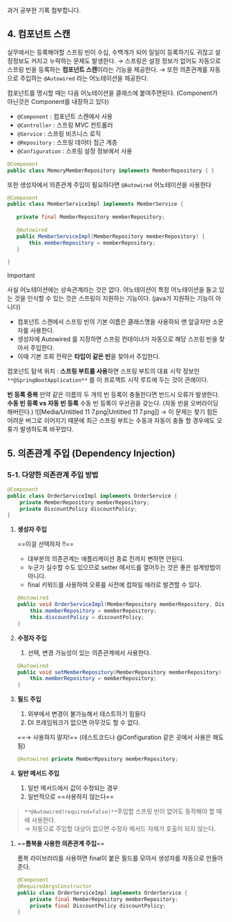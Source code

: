 과거 공부한 기록 첨부합니다.

## 4. 컴포넌트 스캔
실무에서는 등록해야할 스프링 빈이 수십, 수백개가 되어 일일이 등록하기도 귀찮고 설정정보도 커지고 누락하는 문제도 발생한다.
→ 스프링은 설정 정보가 없어도 자동으로 스프링 빈을 등록하는 **컴포넌트 스캔**이라는 기능을 제공한다.
→ 또한 의존관계를 자동으로 주입하는 `@Autowired` 라는 어노테이션을 제공한다.

컴포넌트를 명시할 때는 다음 어노테이션을 클래스에 붙여주면된다. (Component가 아닌것은 Component를 내장하고 있다)
- `@Component` : 컴포넌트 스캔에서 사용
- `@Controller` : 스프링 MVC 컨트롤러
- `@Service` : 스프링 비즈니스 로직
- `@Repository` : 스프링 데이터 접근 계층
- `@Configuration` : 스프링 설정 정보에서 사용
```Java
@Component
public class MemoryMemberRepository implements MemberRepository { }
```
또한 생성자에서 의존관계 주입이 필요하다면 `@Autowired` 어노테이션을 사용한다
```Java
@Component
public class MemberServiceImpl implements MemberService {
 
   private final MemberRepository memberRepository;
   
   @Autowired
   public MemberServiceImpl(MemberRepository memberRepository) {
       this.memberRepository = memberRepository;
   }
   
}
```

> [!important]  
> 사실 어노테이션에는 상속관계라는 것은 없다. 어노테이션이 특정 어노테이션을 들고 있는 것을 인식할 수 있는 것은 스프링이 지원하는 기능이다. (java가 지원하는 기능이 아니다)
- 컴포넌트 스캔에서 스프링 빈의 기본 이름은 클래스명을 사용하되 맨 앞글자만 소문자를 사용한다.
- 생성자에 Autowired 를 지정하면 스프링 컨테이너가 자동으로 해당 스프링 빈을 찾아서 주입한다.
- 이때 기본 조회 전략은 **타입이 같은 빈**을 찾아서 주입한다.

컴포넌트 탐색 위치 : **스프링 부트를 사용**하면 스프링 부트의 대표 시작 정보인 `**@SpringBootApplication**` 를 이 프로젝트 시작 루트에 두는 것이 관례이다.

**빈 등록 중복**
만약 같은 이름의 두 개의 빈 등록이 충돌한다면 반드시 오류가 발생한다.
**수동 빈 등록 vs 자동 빈 등록**
수동 빈 등록이 우선권을 갖는다. (자동 빈을 오버라이딩 해버린다.)
![[Media/Untitled 11 7.png|Untitled 11 7.png]]
→ 이 문제는 찾기 힘든 어려운 버그로 이어지기 때문에 최근 스프링 부트는 수동과 자동이 충돌 할 경우에도 오류가 발생하도록 바꾸었다.
## 5. 의존관계 주입 (Dependency Injection)
### 5-1. 다양한 의존관계 주입 방법
```Java
@Component
public class OrderServiceImpl implements OrderService {
	private MemberRepository memberRepository;
	private DiscountPolicy discountPolicy;	
}
```
1. **생성자 주입**

   ==이걸 선택하자 !!==

    - 대부분의 의존관계는 애플리케이션 종료 전까지 변하면 안된다.
    - 누군가 실수할 수도 있으므로 setter 메서드를 열어두는 것은 좋은 설계방법이 아니다.
    - final 키워드를 사용하여 오류를 사전에 컴파일 에러로 발견할 수 있다.

    ```Java
    @Autowired
    public void OrderServiceImpl(MemberRepository memberRepository, DiscountPolicy discountPolicy) {
    	this.memberRepository = memberRepository;
    	this.discountPolicy = discountPolicy;
    }
    ```

2. **수정자 주입**

    1. 선택, 변경 가능성이 있는 의존관계에서 사용한다.

    ```Java
    @Autowired
    public void setMemberRepository(MemberRepository memberRepository) {
    	this.memberRepository = memberRepository;
    }
    ```

3. **필드 주입**

    1. 외부에서 변경이 불가능해서 테스트하기 힘들다
    2. DI 프레임워크가 없으면 아무것도 할 수 없다.

   ==→ 사용하지 말자!== (테스트코드나 @Configuration 같은 곳에서 사용은 해도됨)

    ```Java
    @Autowired private MemberRpository memberRepository;
    ```

4. **일반 메서드 주입**
    1. 일반 메서드에서 값이 수정되는 경우
    2. 일반적으로 ==사용하지 않는다==


> `**@Autowired(required=false)**`주입할 스프링 빈이 없어도 동작해야 할 때에 사용한다.  
> → 자동으로 주입할 대상이 없으면 수정자 메서드 자체가 호출이 되지 않는다.

1. ==**롬복을 사용한 의존관계 주입**==

   롬복 라이브러리를 사용하면 final이 붙은 필드를 모아서 생성자를 자동으로 만들어준다.

    ```Java
    @Component
    @RequiredArgsConstructor
    public class OrderServiceImpl implements OrderService {
    	private final MemberRepository memberRepository;
    	private final DiscountPolicy discountPolicy;
    }
    ```
    